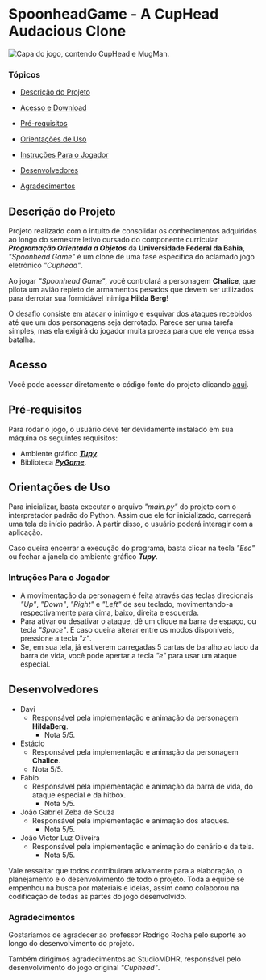 # SpoonheadGame - A CupHead Audacious Clone
![Capa do jogo, contendo CupHead e MugMan.](https://github.com/DvAzevedo/Spoonhead_POO/assets/112660735/74342e66-21a9-4776-934f-ba7bd9848d1a)

### Tópicos

* [Descrição do Projeto](#descrição-do-projeto)

* [Acesso e Download](#acesso-e-download)

* [Pré-requisitos](#pré-requisitos)

* [Orientações de Uso](#orientações-de-uso)

* [Instruções Para o Jogador](#instruções-para-o-jogador)

* [Desenvolvedores](#desenvolvedores)

* [Agradecimentos](#agradecimentos)

## Descrição do Projeto
Projeto realizado com o intuito de consolidar os conhecimentos adquiridos ao longo do semestre letivo cursado do componente curricular ***Programação Orientada a Objetos*** da **Universidade Federal da Bahia**, _"Spoonhead Game"_ é um clone de uma fase específica do aclamado jogo eletrônico _"Cuphead"_.

Ao jogar _"Spoonhead Game"_, você controlará a personagem **Chalice**, que pilota um avião repleto de armamentos pesados que devem ser utilizados para derrotar sua formidável inimiga **Hilda Berg**!

O desafio consiste em atacar o inimigo e esquivar dos ataques recebidos até que um dos personagens seja derrotado. Parece ser uma tarefa simples, mas ela exigirá do jogador muita proeza para que ele vença essa batalha.

## Acesso
Você pode acessar diretamente o código fonte do projeto clicando [aqui](https://github.com/DvAzevedo/Spoonhead_POO.git).

## Pré-requisitos
Para rodar o jogo, o usuário deve ter devidamente instalado em sua máquina os seguintes requisitos:

- Ambiente gráfico [***Tupy***](https://github.com/rodrigorgs/tupy.git).
- Biblioteca [***PyGame***](https://github.com/pygame/pygame.git).

## Orientações de Uso
Para inicializar, basta executar o arquivo _"main.py"_ do projeto com o interpretador padrão do Python. Assim que ele for inicializado, carregará uma tela de início padrão. A partir disso, o usuário poderá interagir com a aplicação.

Caso queira encerrar a execução do programa, basta clicar na tecla _"Esc"_ ou fechar a janela do ambiente gráfico ***Tupy***.

### Intruções Para o Jogador
- A movimentação da personagem é feita através das teclas direcionais _"Up"_, _"Down"_, _"Right"_ e _"Left"_ de seu teclado, movimentando-a respectivamente para cima, baixo, direita e esquerda.
- Para ativar ou desativar o ataque, dê um clique na barra de espaço, ou tecla _"Space"_. E caso queira alterar entre os modos disponíveis, pressione a tecla _"z"_.
- Se, em sua tela, já estiverem carregadas 5 cartas de baralho ao lado da barra de vida, você pode apertar a tecla _"e"_ para usar um ataque especial.

## Desenvolvedores
- Davi
  - Responsável pela implementação e animação da personagem **HildaBerg**.
    - Nota 5/5.
- Estácio
  -  Responsável pela implementação e animação da personagem **Chalice**.
    - Nota 5/5.
- Fábio
  - Responsável pela implementação e animação da barra de vida, do ataque especial e da hitbox.
    - Nota 5/5.
- João Gabriel Zeba de Souza
  - Responsável pela implementação e animação dos ataques.
    - Nota 5/5.
- João Victor Luz Oliveira
  - Responsável pela implementação e animação do cenário e da tela.
    - Nota 5/5.

Vale ressaltar que todos contribuiram ativamente para a elaboração, o planejamento e o desenvolvimento de todo o projeto. Toda a equipe se empenhou na busca por materiais e ideias, assim como colaborou na codificação de todas as partes do jogo desenvolvido.

### Agradecimentos

Gostaríamos de agradecer ao professor Rodrigo Rocha pelo suporte ao longo do desenvolvimento do projeto.

Também dirigimos agradecimentos ao StudioMDHR, responsável pelo desenvolvimento do jogo original _"Cuphead"_.